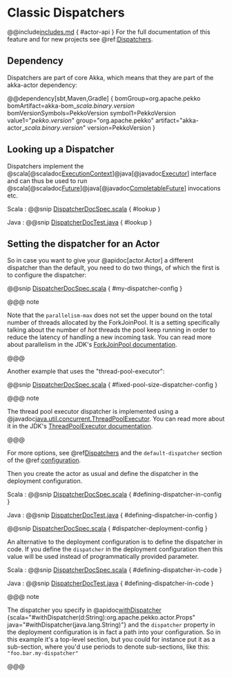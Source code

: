 # Classic Dispatchers

@@include[includes.md](includes.md) { #actor-api }
For the full documentation of this feature and for new projects see @ref:[Dispatchers](typed/dispatchers.md).

## Dependency

Dispatchers are part of core Akka, which means that they are part of the akka-actor dependency:

@@dependency[sbt,Maven,Gradle] {
  bomGroup=org.apache.pekko bomArtifact=akka-bom_$scala.binary.version$ bomVersionSymbols=PekkoVersion
  symbol1=PekkoVersion
  value1="$pekko.version$"
  group="org.apache.pekko"
  artifact="akka-actor_$scala.binary.version$"
  version=PekkoVersion
}

<a id="dispatcher-lookup"></a>
## Looking up a Dispatcher

Dispatchers implement the @scala[@scaladoc[ExecutionContext](scala.concurrent.ExecutionContext)]@java[@javadoc[Executor](java.util.concurrent.Executor)] interface and can thus be used to run @scala[@scaladoc[Future](scala.concurrent.Future)]@java[@javadoc[CompletableFuture](java.util.concurrent.CompletableFuture)] invocations etc.

Scala
:  @@snip [DispatcherDocSpec.scala](/docs/src/test/scala/docs/dispatcher/DispatcherDocSpec.scala) { #lookup }

Java
:  @@snip [DispatcherDocTest.java](/docs/src/test/java/jdocs/dispatcher/DispatcherDocTest.java) { #lookup }

## Setting the dispatcher for an Actor

So in case you want to give your @apidoc[actor.Actor] a different dispatcher than the default, you need to do two things, of which the first
is to configure the dispatcher:

<!--same config text for Scala & Java-->
@@snip [DispatcherDocSpec.scala](/docs/src/test/scala/docs/dispatcher/DispatcherDocSpec.scala) { #my-dispatcher-config }

@@@ note

Note that the `parallelism-max` does not set the upper bound on the total number of threads
allocated by the ForkJoinPool. It is a setting specifically talking about the number of *hot*
threads the pool keep running in order to reduce the latency of handling a new incoming task.
You can read more about parallelism in the JDK's [ForkJoinPool documentation](https://docs.oracle.com/javase/8/docs/api/java/util/concurrent/ForkJoinPool.html).

@@@

Another example that uses the "thread-pool-executor":

<!--same config text for Scala & Java-->
@@snip [DispatcherDocSpec.scala](/docs/src/test/scala/docs/dispatcher/DispatcherDocSpec.scala) { #fixed-pool-size-dispatcher-config }

@@@ note

The thread pool executor dispatcher is implemented using a @javadoc[java.util.concurrent.ThreadPoolExecutor](java.util.concurrent.ThreadPoolExecutor).
You can read more about it in the JDK's [ThreadPoolExecutor documentation](https://docs.oracle.com/javase/8/docs/api/java/util/concurrent/ThreadPoolExecutor.html).

@@@

For more options, see @ref[Dispatchers](typed/dispatchers.md) and the `default-dispatcher` section of the @ref:[configuration](general/configuration.md).

Then you create the actor as usual and define the dispatcher in the deployment configuration.

Scala
:  @@snip [DispatcherDocSpec.scala](/docs/src/test/scala/docs/dispatcher/DispatcherDocSpec.scala) { #defining-dispatcher-in-config }

Java
:  @@snip [DispatcherDocTest.java](/docs/src/test/java/jdocs/dispatcher/DispatcherDocTest.java) { #defining-dispatcher-in-config }

<!--same config text for Scala & Java-->
@@snip [DispatcherDocSpec.scala](/docs/src/test/scala/docs/dispatcher/DispatcherDocSpec.scala) { #dispatcher-deployment-config } 

An alternative to the deployment configuration is to define the dispatcher in code.
If you define the `dispatcher` in the deployment configuration then this value will be used instead
of programmatically provided parameter.

Scala
:  @@snip [DispatcherDocSpec.scala](/docs/src/test/scala/docs/dispatcher/DispatcherDocSpec.scala) { #defining-dispatcher-in-code }

Java
:  @@snip [DispatcherDocTest.java](/docs/src/test/java/jdocs/dispatcher/DispatcherDocTest.java) { #defining-dispatcher-in-code }

@@@ note

The dispatcher you specify in @apidoc[withDispatcher](actor.Props) {scala="#withDispatcher(d:String):org.apache.pekko.actor.Props" java="#withDispatcher(java.lang.String)"} and the `dispatcher` property in the deployment
configuration is in fact a path into your configuration.
So in this example it's a top-level section, but you could for instance put it as a sub-section,
where you'd use periods to denote sub-sections, like this: `"foo.bar.my-dispatcher"`

@@@

